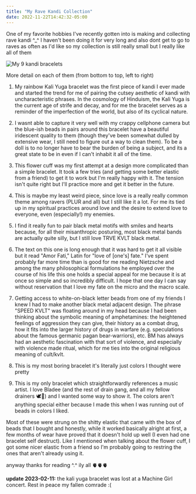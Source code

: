 ```yaml
---
title: "My Rave Kandi Collection"
date: 2022-11-22T14:42:32-05:00
---
```


One of my favorite hobbies I've recently gotten into is making and collecting
rave kandi ^_^ I haven't been doing it for very long and also dont get to go to
raves as often as I'd like so my collection is still really small but I really
like all of them

![My 9 kandi bracelets](/pix/kandi.webp)

More detail on each of them (from bottom to top, left to right)
1. My rainbow Kali Yuga bracelet was the first piece of kandi I ever made and
   started the trend for me of pairing the cutsey aesthetic of kandi with
   uncharacteristic phrases. In the cosmology of Hinduism, the Kali Yuga is the
   current age of strife and decay, and for me the bracelet serves as a
   reminder of the imperfection of the world, but also of its cyclical nature.

2. I wasnt able to capture it very well with my crappy cellphone camera but the
   blue-ish beads in pairs around this bracelet have a beautiful iridescent
   quality to them (though they've been somewhat dulled by extensive wear, I
   still need to figure out a way to clean them). To be a doll is to no longer
   have to bear the burden of being a subject, and its a great state to be in
   even if I can't inhabit it all of the time.

3. This flower cuff was my first attempt at a design more complicated than a
   simple bracelet. It took a few tries (and getting some better elastic from a
   friend) to get it to work but I'm really happy with it. The tension isn't
   quite right but I'll practice more and get it better in the future.

4. This is maybe my least weird piece, since love is a really really common
   theme among ravers (PLUR and all) but I still like it a lot. For me its tied
   up in my spiritual practices around love and the desire to extend love to
   everyone, even (especially!) my enemies.

5. I find it really fun to pair black metal motifs with smiles and hearts
   because, for all their misanthropic posturing, most black metal bands are
   actually quite silly, but I still love TRVE KVLT black metal.

6. The text on this one is long enough that it was hard to get it all visible
   but it read "Amor Fati," Latin for "love of [one's] fate." I've spent
   probably far more time than is good for me reading Nietzsche and among the
   many philosophical formulations he employed over the course of his life this
   one holds a special appeal for me because it is at once so simple and so
   incredibly difficult. I hope that one day I can say without reservation that
   I love my fate on the micro and the macro scale.

7. Getting access to white-on-black letter beads from one of my friends I knew
   I had to make another black metal adjacent design. The phrase "SPEED KVLT"
   was floating around in my head because I had been thinking about the
   symbolic meaning of amphetamines: the heightened feelings of aggression they
   can give, their history as a combat drug, how it fits into the larger
   history of drugs in warfare (e.g. speculations about the famous germanic
   pagan bear-warriors), etc. BM has always had an aesthetic fascination with
   that sort of violence, and especially with violence made ritual, which for
   me ties into the original religious meaning of cult/kvlt.

8. This is my most boring bracelet it's literally just colors I thought were
   pretty

9. This is my only bracelet which straightforwardly references a music artist.
   I love Bladee (and the rest of drain gang, and all my fellow drainers 🕊️🙏)
   and I wanted some way to show it. The colors aren't anything special either
   because I made this when I was running out of beads in colors I liked.

Most of these were strung on the shitty elastic that came with the box of beads
that I bought and honestly, while it worked basically alright at first, a few
months of wear have proved that it doesn't hold up well (I even had one
bracelet self destruct). Like I mentioned when talking about the flower cuff, I
got some nicer elastic from a friend so I'm probably going to restring the ones
that aren't already using it.

anyway thanks for reading ^.^ ily all 🫀🫀🫀

**update <time>2023-02-11</time>:** the kali yuga bracelet was lost at a Machine
Girl concert. Rest in peace my fallen comrade :(
